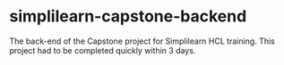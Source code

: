 # simplilearn-capstone-backend
The back-end of the Capstone project for Simplilearn HCL training. This project had to be completed quickly within 3 days.
